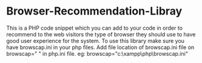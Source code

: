 # Browser-Recommendation-Libray
This is a PHP code snippet which you can add to your code in order to recommend to the web visitors the type of browser they should use to have good user experience for the system. To use this library make sure you have browscap.ini in your php files. Add file location of browscap.ini file on browscap=" "  in php.ini file. eg: browscap="c:\xampp\php\browscap.ini" 
